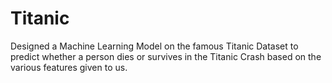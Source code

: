 # Titanic
Designed a Machine Learning Model on the famous Titanic Dataset to predict whether a person dies or survives in the Titanic Crash based on the various features given to us.
